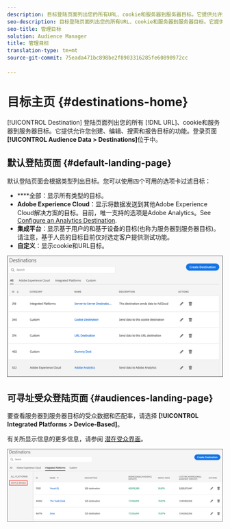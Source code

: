 ```yaml
---
description: 目标登陆页面列出您的所有URL、cookie和服务器到服务器目标。它提供允许您创建、编辑、搜索和报告目标的功能。登陆页面位于“受众数据”>“目标”中。
seo-description: 目标登陆页面列出您的所有URL、cookie和服务器到服务器目标。它提供允许您创建、编辑、搜索和报告目标的功能。登陆页面位于“受众数据”>“目标”中。
seo-title: 管理目标
solution: Audience Manager
title: 管理目标
translation-type: tm+mt
source-git-commit: 75eada471bc898be2f8903316285fe60890972cc

---
```




# 目标主页 {#destinations-home}

[!UICONTROL Destination] 登陆页面列出您的所有 [!DNL URL]、cookie和服务器到服务器目标。它提供允许您创建、编辑、搜索和报告目标的功能。登录页面 **[!UICONTROL Audience Data > Destinations]**&#x200B;位于中。

## 默认登陆页面 {#default-landing-page}

<!-- destinations-home.xml -->

默认登陆页面会根据类型列出目标。您可以使用四个可用的选项卡过滤目标：

* ****&#x200B;全部：显示所有类型的目标。
* **Adobe Experience Cloud**：显示将数据发送到其他Adobe Experience Cloud解决方案的目标。目前，唯一支持的选项是Adobe Analytics。See [Configure an Analytics Destination](/help/using/features/destinations/create-analytics-destination.md).
* **集成平台**：显示基于用户的和基于设备的目标(也称为服务器到服务器目标)。请注意，基于人员的目标目前仅对选定客户提供测试功能。
* **自定义**：显示cookie和URL目标。


![](assets/destinations-landing.png)

## 可寻址受众登陆页面 {#audiences-landing-page}

要查看服务器到服务器目标的受众数据和匹配率，请选择 **[!UICONTROL Integrated Platforms > Device-Based]**。

有关所显示信息的更多信息，请参阅 [潜在受众界面](/help/using/features/addressable-audiences.md#addressable-audience-interface)。

![](/help/using/features/assets/addressable-audiences-landing.png)